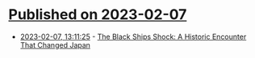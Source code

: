 # [Published on 2023-02-07](index.md)

* [2023-02-07, 13:11:25](https://news.ycombinator.com/item?id=34692258) - [The Black Ships Shock: A Historic Encounter That Changed Japan](https://www.nippon.com/en/japan-topics/g02197/)
